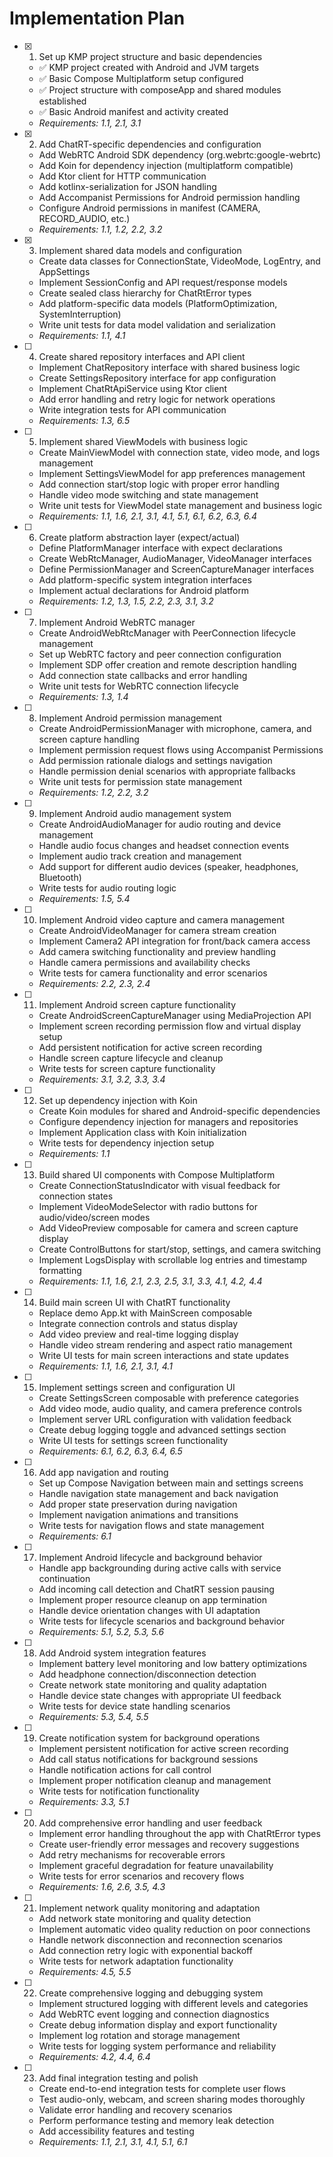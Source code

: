 # Implementation Plan

- [x] 1. Set up KMP project structure and basic dependencies

  - ✅ KMP project created with Android and JVM targets
  - ✅ Basic Compose Multiplatform setup configured
  - ✅ Project structure with composeApp and shared modules established
  - ✅ Basic Android manifest and activity created
  - _Requirements: 1.1, 2.1, 3.1_

- [x] 2. Add ChatRT-specific dependencies and configuration

  - Add WebRTC Android SDK dependency (org.webrtc:google-webrtc)
  - Add Koin for dependency injection (multiplatform compatible)
  - Add Ktor client for HTTP communication
  - Add kotlinx-serialization for JSON handling
  - Add Accompanist Permissions for Android permission handling
  - Configure Android permissions in manifest (CAMERA, RECORD_AUDIO, etc.)
  - _Requirements: 1.1, 1.2, 2.2, 3.2_

- [x] 3. Implement shared data models and configuration

  - Create data classes for ConnectionState, VideoMode, LogEntry, and AppSettings
  - Implement SessionConfig and API request/response models
  - Create sealed class hierarchy for ChatRtError types
  - Add platform-specific data models (PlatformOptimization, SystemInterruption)
  - Write unit tests for data model validation and serialization
  - _Requirements: 1.1, 4.1_

- [ ] 4. Create shared repository interfaces and API client

  - Implement ChatRepository interface with shared business logic
  - Create SettingsRepository interface for app configuration
  - Implement ChatRtApiService using Ktor client
  - Add error handling and retry logic for network operations
  - Write integration tests for API communication
  - _Requirements: 1.3, 6.5_

- [ ] 5. Implement shared ViewModels with business logic

  - Create MainViewModel with connection state, video mode, and logs management
  - Implement SettingsViewModel for app preferences management
  - Add connection start/stop logic with proper error handling
  - Handle video mode switching and state management
  - Write unit tests for ViewModel state management and business logic
  - _Requirements: 1.1, 1.6, 2.1, 3.1, 4.1, 5.1, 6.1, 6.2, 6.3, 6.4_

- [ ] 6. Create platform abstraction layer (expect/actual)

  - Define PlatformManager interface with expect declarations
  - Create WebRtcManager, AudioManager, VideoManager interfaces
  - Define PermissionManager and ScreenCaptureManager interfaces
  - Add platform-specific system integration interfaces
  - Implement actual declarations for Android platform
  - _Requirements: 1.2, 1.3, 1.5, 2.2, 2.3, 3.1, 3.2_

- [ ] 7. Implement Android WebRTC manager

  - Create AndroidWebRtcManager with PeerConnection lifecycle management
  - Set up WebRTC factory and peer connection configuration
  - Implement SDP offer creation and remote description handling
  - Add connection state callbacks and error handling
  - Write unit tests for WebRTC connection lifecycle
  - _Requirements: 1.3, 1.4_

- [ ] 8. Implement Android permission management

  - Create AndroidPermissionManager with microphone, camera, and screen capture handling
  - Implement permission request flows using Accompanist Permissions
  - Add permission rationale dialogs and settings navigation
  - Handle permission denial scenarios with appropriate fallbacks
  - Write unit tests for permission state management
  - _Requirements: 1.2, 2.2, 3.2_

- [ ] 9. Implement Android audio management system

  - Create AndroidAudioManager for audio routing and device management
  - Handle audio focus changes and headset connection events
  - Implement audio track creation and management
  - Add support for different audio devices (speaker, headphones, Bluetooth)
  - Write tests for audio routing logic
  - _Requirements: 1.5, 5.4_

- [ ] 10. Implement Android video capture and camera management

  - Create AndroidVideoManager for camera stream creation
  - Implement Camera2 API integration for front/back camera access
  - Add camera switching functionality and preview handling
  - Handle camera permissions and availability checks
  - Write tests for camera functionality and error scenarios
  - _Requirements: 2.2, 2.3, 2.4_

- [ ] 11. Implement Android screen capture functionality

  - Create AndroidScreenCaptureManager using MediaProjection API
  - Implement screen recording permission flow and virtual display setup
  - Add persistent notification for active screen recording
  - Handle screen capture lifecycle and cleanup
  - Write tests for screen capture functionality
  - _Requirements: 3.1, 3.2, 3.3, 3.4_

- [ ] 12. Set up dependency injection with Koin

  - Create Koin modules for shared and Android-specific dependencies
  - Configure dependency injection for managers and repositories
  - Implement Application class with Koin initialization
  - Write tests for dependency injection setup
  - _Requirements: 1.1_

- [ ] 13. Build shared UI components with Compose Multiplatform

  - Create ConnectionStatusIndicator with visual feedback for connection states
  - Implement VideoModeSelector with radio buttons for audio/video/screen modes
  - Add VideoPreview composable for camera and screen capture display
  - Create ControlButtons for start/stop, settings, and camera switching
  - Implement LogsDisplay with scrollable log entries and timestamp formatting
  - _Requirements: 1.1, 1.6, 2.1, 2.3, 2.5, 3.1, 3.3, 4.1, 4.2, 4.4_

- [ ] 14. Build main screen UI with ChatRT functionality

  - Replace demo App.kt with MainScreen composable
  - Integrate connection controls and status display
  - Add video preview and real-time logging display
  - Handle video stream rendering and aspect ratio management
  - Write UI tests for main screen interactions and state updates
  - _Requirements: 1.1, 1.6, 2.1, 3.1, 4.1_

- [ ] 15. Implement settings screen and configuration UI

  - Create SettingsScreen composable with preference categories
  - Add video mode, audio quality, and camera preference controls
  - Implement server URL configuration with validation feedback
  - Create debug logging toggle and advanced settings section
  - Write UI tests for settings screen functionality
  - _Requirements: 6.1, 6.2, 6.3, 6.4, 6.5_

- [ ] 16. Add app navigation and routing

  - Set up Compose Navigation between main and settings screens
  - Handle navigation state management and back navigation
  - Add proper state preservation during navigation
  - Implement navigation animations and transitions
  - Write tests for navigation flows and state management
  - _Requirements: 6.1_

- [ ] 17. Implement Android lifecycle and background behavior

  - Handle app backgrounding during active calls with service continuation
  - Add incoming call detection and ChatRT session pausing
  - Implement proper resource cleanup on app termination
  - Handle device orientation changes with UI adaptation
  - Write tests for lifecycle scenarios and background behavior
  - _Requirements: 5.1, 5.2, 5.3, 5.6_

- [ ] 18. Add Android system integration features

  - Implement battery level monitoring and low battery optimizations
  - Add headphone connection/disconnection detection
  - Create network state monitoring and quality adaptation
  - Handle device state changes with appropriate UI feedback
  - Write tests for device state handling scenarios
  - _Requirements: 5.3, 5.4, 5.5_

- [ ] 19. Create notification system for background operations

  - Implement persistent notification for active screen recording
  - Add call status notifications for background sessions
  - Handle notification actions for call control
  - Implement proper notification cleanup and management
  - Write tests for notification functionality
  - _Requirements: 3.3, 5.1_

- [ ] 20. Add comprehensive error handling and user feedback

  - Implement error handling throughout the app with ChatRtError types
  - Create user-friendly error messages and recovery suggestions
  - Add retry mechanisms for recoverable errors
  - Implement graceful degradation for feature unavailability
  - Write tests for error scenarios and recovery flows
  - _Requirements: 1.6, 2.6, 3.5, 4.3_

- [ ] 21. Implement network quality monitoring and adaptation

  - Add network state monitoring and quality detection
  - Implement automatic video quality reduction on poor connections
  - Handle network disconnection and reconnection scenarios
  - Add connection retry logic with exponential backoff
  - Write tests for network adaptation functionality
  - _Requirements: 4.5, 5.5_

- [ ] 22. Create comprehensive logging and debugging system

  - Implement structured logging with different levels and categories
  - Add WebRTC event logging and connection diagnostics
  - Create debug information display and export functionality
  - Implement log rotation and storage management
  - Write tests for logging system performance and reliability
  - _Requirements: 4.2, 4.4, 6.4_

- [ ] 23. Add final integration testing and polish
  - Create end-to-end integration tests for complete user flows
  - Test audio-only, webcam, and screen sharing modes thoroughly
  - Validate error handling and recovery scenarios
  - Perform performance testing and memory leak detection
  - Add accessibility features and testing
  - _Requirements: 1.1, 2.1, 3.1, 4.1, 5.1, 6.1_

